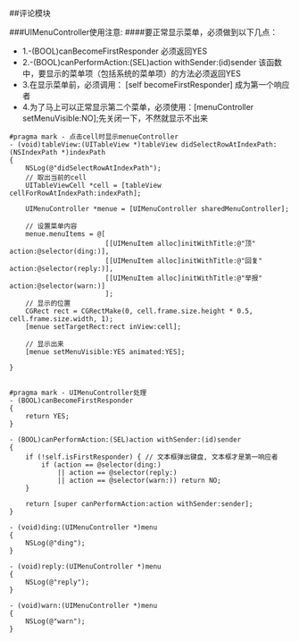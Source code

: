 ##评论模块

###UIMenuController使用注意:
####要正常显示菜单，必须做到以下几点：
* 1.-(BOOL)canBecomeFirstResponder 必须返回YES
* 2.-(BOOL)canPerformAction:(SEL)action withSender:(id)sender
该函数中，要显示的菜单项（包括系统的菜单项）的方法必须返回YES
* 3.在显示菜单前，必须调用：
[self becomeFirstResponder] 
成为第一个响应者
* 4.为了马上可以正常显示第二个菜单，必须使用：[menuController setMenuVisible:NO];先关闭一下，不然就显示不出来


```
#pragma mark - 点击cell时显示menueController
- (void)tableView:(UITableView *)tableView didSelectRowAtIndexPath:(NSIndexPath *)indexPath
{
    NSLog(@"didSelectRowAtIndexPath");
    // 取出当前的cell
    UITableViewCell *cell = [tableView cellForRowAtIndexPath:indexPath];
    
    UIMenuController *menue = [UIMenuController sharedMenuController];
    
    // 设置菜单内容
    menue.menuItems = @[
                        [[UIMenuItem alloc]initWithTitle:@"顶" action:@selector(ding:)],
                        [[UIMenuItem alloc]initWithTitle:@"回复" action:@selector(reply:)],
                        [[UIMenuItem alloc]initWithTitle:@"举报" action:@selector(warn:)]
                        ];
    // 显示的位置
    CGRect rect = CGRectMake(0, cell.frame.size.height * 0.5, cell.frame.size.width, 1);
    [menue setTargetRect:rect inView:cell];
    
    // 显示出来
    [menue setMenuVisible:YES animated:YES];
    
}


#pragma mark - UIMenuController处理
- (BOOL)canBecomeFirstResponder
{
    return YES;
}

- (BOOL)canPerformAction:(SEL)action withSender:(id)sender
{
    if (!self.isFirstResponder) { // 文本框弹出键盘, 文本框才是第一响应者
        if (action == @selector(ding:)
            || action == @selector(reply:)
            || action == @selector(warn:)) return NO;
    }
    
    return [super canPerformAction:action withSender:sender];
}

- (void)ding:(UIMenuController *)menu
{
    NSLog(@"ding");
}

- (void)reply:(UIMenuController *)menu
{
    NSLog(@"reply");
}

- (void)warn:(UIMenuController *)menu
{
    NSLog(@"warn");
}



```